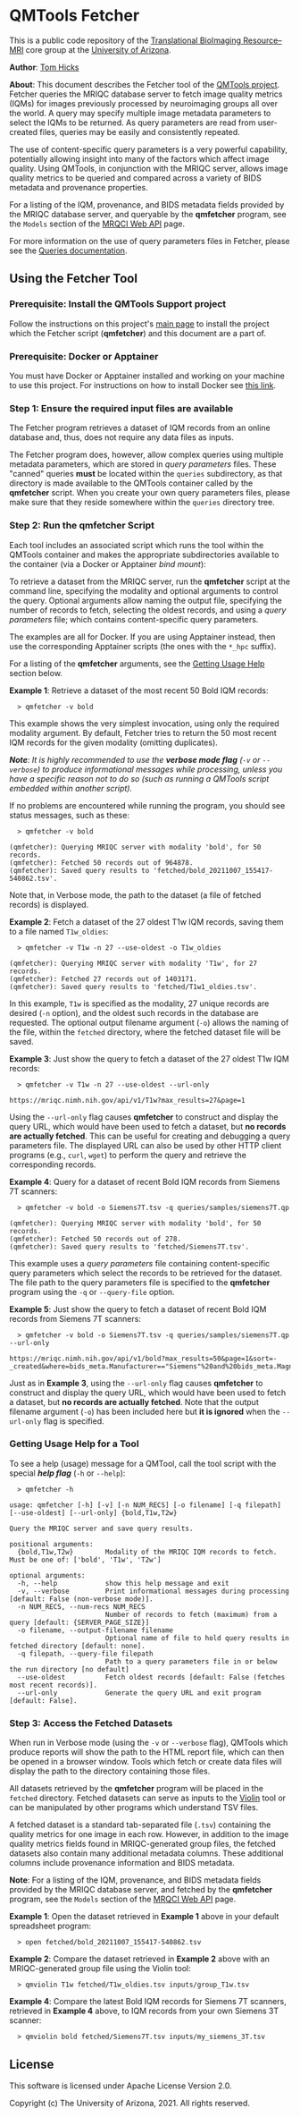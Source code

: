 # QMTools Fetcher

This is a public code repository of the [Translational BioImaging Resource–MRI](https://research.arizona.edu/facilities/core-facilities/translational-bioimaging-resource-mri) core group at the [University of Arizona](https://www.arizona.edu/).

**Author**: [Tom Hicks](https://github.com/hickst)

**About**: This document describes the Fetcher tool of the [QMTools project](https://github.com/hickst/qmtools). Fetcher queries the MRIQC database server to fetch image quality metrics (IQMs) for images previously processed by neuroimaging groups all over the world. A query may specify multiple image metadata parameters to select the IQMs to be returned. As query parameters are read from user-created files, queries may be easily and consistently repeated.

The use of content-specific query parameters is a very powerful capability, potentially allowing insight into many of the factors which affect image quality. Using QMTools, in conjunction with the MRIQC server, allows image quality metrics to be queried and compared across a variety of BIDS metadata and provenance properties.

For a listing of the IQM, provenance, and BIDS metadata fields provided by the MRIQC database server, and queryable by the **qmfetcher** program, see the `Models` section of the [MRQCI Web API](https://mriqc.nimh.nih.gov/) page.

For more information on the use of query parameters files in Fetcher, please see the [Queries documentation](https://github.com/hickst/qmtools-support/blob/main/docs/Queries.md).
## Using the Fetcher Tool

### **Prerequisite**: Install the QMTools Support project

Follow the instructions on this project's [main page](https://github.com/hickst/qmtools-support) to install the project which the Fetcher script (**qmfetcher**) and this document are a part of.

### **Prerequisite**: Docker or Apptainer

You must have Docker or Apptainer installed and working on your machine to use this project. For instructions on how to install Docker see [this link](https://docs.docker.com/get-docker/).

### **Step 1**: Ensure the required input files are available

The Fetcher program retrieves a dataset of IQM records from an online database and, thus, does not require any data files as inputs. 

The Fetcher program does, however, allow complex queries using multiple metadata parameters, which are stored in *query parameters* files. These "canned" queries **must** be located within the `queries` subdirectory, as that directory is made available to the QMTools container called by the **qmfetcher** script. When you create your own query parameters files, please make sure that they reside somewhere within the `queries` directory tree.

### **Step 2**: Run the **qmfetcher** Script

Each tool includes an associated script which runs the tool within the QMTools container and makes the appropriate subdirectories available to the container (via a Docker or Apptainer *bind mount*):

To retrieve a dataset from the MRIQC server, run the **qmfetcher** script at the command line, specifying the modality and optional arguments to control the query. Optional arguments allow naming the output file, specifying the number of records to fetch, selecting the oldest records, and using a *query parameters* file; which contains content-specific query parameters.

The examples are all for Docker. If you are using Apptainer instead, then use the corresponding Apptainer scripts (the ones with the `*_hpc` suffix).

For a listing of the **qmfetcher** arguments, see the [Getting Usage Help](#Getting-Usage-Help) section below.

**Example 1**: Retrieve a dataset of the most recent 50 Bold IQM records:
```
  > qmfetcher -v bold
```

This example shows the very simplest invocation, using only the required modality argument. By default, Fetcher tries to return the 50 most recent IQM records for the given modality (omitting duplicates).

***Note**: It is highly recommended to use the **verbose mode flag** (`-v` or `--verbose`) to produce informational messages while processing, unless you have a specific reason not to do so (such as running a QMTools script embedded within another script).*

If no problems are encountered while running the program, you should see status messages, such as these:
```
  > qmfetcher -v bold

(qmfetcher): Querying MRIQC server with modality 'bold', for 50 records.
(qmfetcher): Fetched 50 records out of 964878.
(qmfetcher): Saved query results to 'fetched/bold_20211007_155417-540862.tsv'.
```

Note that, in Verbose mode, the path to the dataset (a file of fetched records) is displayed.

**Example 2**: Fetch a dataset of the 27 oldest T1w IQM records, saving them to a file named `T1w_oldies`:
```
  > qmfetcher -v T1w -n 27 --use-oldest -o T1w_oldies

(qmfetcher): Querying MRIQC server with modality 'T1w', for 27 records.
(qmfetcher): Fetched 27 records out of 1403171.
(qmfetcher): Saved query results to 'fetched/T1w1_oldies.tsv'.
```

In this example, `T1w` is specified as the modality, 27 unique records are desired (`-n` option), and the oldest such records in the database are requested. The optional output filename argument (`-o`) allows the naming of the file, within the `fetched` directory, where the fetched dataset file will be saved.

**Example 3**: Just show the query to fetch a dataset of the 27 oldest T1w IQM records:
```
  > qmfetcher -v T1w -n 27 --use-oldest --url-only

https://mriqc.nimh.nih.gov/api/v1/T1w?max_results=27&page=1
```

Using the `--url-only` flag causes **qmfetcher** to construct and display the query URL, which would have been used to fetch a dataset, but **no records are actually fetched**. This can be useful for creating and debugging a query parameters file. The displayed URL can also be used by other HTTP client programs (e.g., `curl`, `wget`) to perform the query and retrieve the corresponding records.

**Example 4**: Query for a dataset of recent Bold IQM records from Siemens 7T scanners:
```
  > qmfetcher -v bold -o Siemens7T.tsv -q queries/samples/siemens7T.qp

(qmfetcher): Querying MRIQC server with modality 'bold', for 50 records.
(qmfetcher): Fetched 50 records out of 278.
(qmfetcher): Saved query results to 'fetched/Siemens7T.tsv'.
```

This example uses a *query parameters* file containing content-specific query parameters which select the records to be retrieved for the dataset. The file path to the query parameters file is specified to the **qmfetcher** program using the `-q` or `--query-file` option.

**Example 5**: Just show the query to fetch a dataset of recent Bold IQM records from Siemens 7T scanners:
```
  > qmfetcher -v bold -o Siemens7T.tsv -q queries/samples/siemens7T.qp --url-only

https://mriqc.nimh.nih.gov/api/v1/bold?max_results=50&page=1&sort=-_created&where=bids_meta.Manufacturer=="Siemens"%20and%20bids_meta.MagneticFieldStrength>=6.5
```

Just as in **Example 3**, using the `--url-only` flag causes **qmfetcher** to construct and display the query URL, which would have been used to fetch a dataset, but **no records are actually fetched**. Note that the output filename argument (`-o`) has been included here but **it is ignored** when the `--url-only` flag is specified.

### Getting Usage Help for a Tool

To see a help (usage) message for a QMTool, call the tool script with the special ***help flag*** (`-h` or `--help`):
```
  > qmfetcher -h

usage: qmfetcher [-h] [-v] [-n NUM_RECS] [-o filename] [-q filepath] [--use-oldest] [--url-only] {bold,T1w,T2w}

Query the MRIQC server and save query results.

positional arguments:
  {bold,T1w,T2w}        Modality of the MRIQC IQM records to fetch. Must be one of: ['bold', 'T1w', 'T2w']

optional arguments:
  -h, --help            show this help message and exit
  -v, --verbose         Print informational messages during processing [default: False (non-verbose mode)].
  -n NUM_RECS, --num-recs NUM_RECS
                        Number of records to fetch (maximum) from a query [default: {SERVER_PAGE_SIZE}]
  -o filename, --output-filename filename
                        Optional name of file to hold query results in fetched directory [default: none].
  -q filepath, --query-file filepath
                        Path to a query parameters file in or below the run directory [no default]
  --use-oldest          Fetch oldest records [default: False (fetches most recent records)].
  --url-only            Generate the query URL and exit program [default: False].
```

### **Step 3**: Access the Fetched Datasets

When run in Verbose mode (using the `-v` or `--verbose` flag), QMTools which produce reports will show the path to the HTML report file, which can then be opened in a browser window. Tools which fetch or create data files will display the path to the directory containing those files.

All datasets retrieved by the **qmfetcher** program will be placed in the `fetched` directory. Fetched datasets can serve as inputs to the [Violin](https://github.com/hickst/qmtools-support/blob/main/docs/Violin.md) tool or can be manipulated by other programs which understand TSV files.

 A fetched dataset is a standard tab-separated file (`.tsv`) containing the quality metrics for one image in each row. However, in addition to the image quality metrics fields found in MRIQC-generated group files, the fetched datasets also contain many additional metadata columns. These additional columns include provenance information and BIDS metadata.

**Note**: For a listing of the IQM, provenance, and BIDS metadata fields provided by the MRIQC database server, and fetched by the **qmfetcher** program, see the `Models` section of the [MRQCI Web API](https://mriqc.nimh.nih.gov/) page.

**Example 1**: Open the dataset retrieved in **Example 1** above in your default spreadsheet program:
```
  > open fetched/bold_20211007_155417-540862.tsv
```

**Example 2**: Compare the dataset retrieved in **Example 2** above with an MRIQC-generated group file using the Violin tool:
```
  > qmviolin T1w fetched/T1w_oldies.tsv inputs/group_T1w.tsv
```

**Example 4**: Compare the latest Bold IQM records for Siemens 7T scanners, retrieved in **Example 4** above, to IQM records from your own Siemens 3T scanner:
```
  > qmviolin bold fetched/Siemens7T.tsv inputs/my_siemens_3T.tsv
```

## License

This software is licensed under Apache License Version 2.0.

Copyright (c) The University of Arizona, 2021. All rights reserved.
